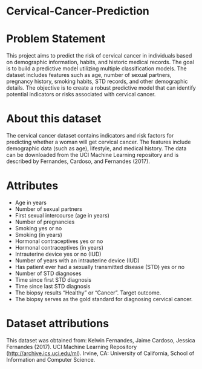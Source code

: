 # Cervical-Cancer-Prediction

# Problem Statement
This project aims to predict the risk of cervical cancer in individuals based on demographic information, habits, and historic medical records. The goal is to build a predictive model utilizing multiple classification models. The dataset includes features such as age, number of sexual partners, pregnancy history, smoking habits, STD records, and other demographic details. The objective is to create a robust predictive model that can identify potential indicators or risks associated with cervical cancer.

# About this dataset
The cervical cancer dataset contains indicators and risk factors for predicting whether a woman will get cervical cancer. The features include demographic data (such as age), lifestyle, and medical history. The data can be downloaded from the UCI Machine Learning repository and is described by Fernandes, Cardoso, and Fernandes (2017).

# Attributes
 - Age in years
 - Number of sexual partners
 - First sexual intercourse (age in years)
 - Number of pregnancies
 - Smoking yes or no
 - Smoking (in years)
 - Hormonal contraceptives yes or no
 - Hormonal contraceptives (in years)
 - Intrauterine device yes or no (IUD)
 - Number of years with an intrauterine device (IUD)
 - Has patient ever had a sexually transmitted disease (STD) yes or no
 - Number of STD diagnoses
 - Time since first STD diagnosis
 - Time since last STD diagnosis
 - The biopsy results “Healthy” or “Cancer”. Target outcome.
 - The biopsy serves as the gold standard for diagnosing cervical cancer.

# Dataset attributions
This dataset was obtained from: Kelwin Fernandes, Jaime Cardoso, Jessica Fernandes (2017). UCI Machine Learning Repository (http://archive.ics.uci.edu/ml). Irvine, CA: University of California, School of Information and Computer Science.
